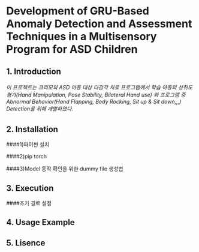 # Development of GRU-Based Anomaly Detection and Assessment Techniques in a Multisensory Program for ASD Children

## 1. Introduction
###### 이 프로젝트는 크리모의 ASD 아동 대상 다감각 치료 프로그램에서 학습 아동의 성취도 평가(Hand Manipulation, Pose Stability, Bilateral Hand use) 와 프로그램 중 Abnormal Behavior(Hand Flapping, Body Rocking, Sit up & Sit down,,,) Detection을 위해 개발하였다.

## 2. Installation

####1)파이썬 설치

####2)pip torch

####3)Model 동작 확인을 위한 dummy file 생성법

## 3. Execution

####초기 경로 설정

## 4. Usage Example

## 5. Lisence

